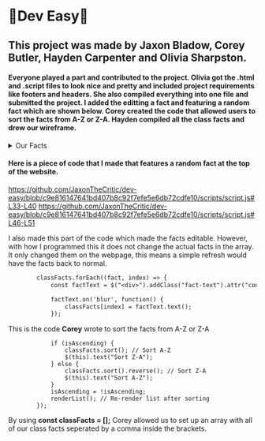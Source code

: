 # 🦭Dev Easy🦭
## This project was made by Jaxon Bladow, Corey Butler, Hayden Carpenter and  Olivia Sharpston.

#### Everyone played a part and contributed to the project. Olivia got the .html and .script files to look nice and pretty and included project requirements like footers and headers. She also compiled everything into one file and submitted the project. I added the editting a fact and featuring a random fact which are shown below. Corey created the code that allowed users to sort the facts from A-Z or Z-A. Hayden compiled all the class facts and drew our wireframe.

<details><summary>Our Facts</summary>
        
* I broke my finger
* Corey said he was not famous
* Hayden likes to swim
* Olivia knows her alphabet backwards

</details>

#### Here is a piece of code that I made that features a random fact at the top of the website.

https://github.com/JaxonTheCritic/dev-easy/blob/c9e816147641bd407b8c92f7efe5e6db72cdfe10/scripts/script.js#L33-L40
https://github.com/JaxonTheCritic/dev-easy/blob/c9e816147641bd407b8c92f7efe5e6db72cdfe10/scripts/script.js#L46-L51

I also made this part of the code which made the facts editable. However, with how I programmed this it does not change the actual facts in the array. It only changed them on the webpage, this means a simple refresh would have the facts back to normal.
``` diff
        classFacts.forEach((fact, index) => {
            const factText = $("<div>").addClass("fact-text").attr("contenteditable", true).text(fact);

            factText.on('blur', function() {
                classFacts[index] = factText.text();
            });
```

This is the code **Corey** wrote to sort the facts from A-Z or Z-A 
```       $("#sortButton").on("click", function () {
            if (isAscending) {
                classFacts.sort(); // Sort A-Z
                $(this).text("Sort Z-A");
            } else {
                classFacts.sort().reverse(); // Sort Z-A
                $(this).text("Sort A-Z");
            }
            isAscending = !isAscending;
            renderList(); // Re-render list after sorting
        });
```
By using **const classFacts = [];** Corey allowed us to set up an array with all of our class facts seperated by a comma inside the brackets.
